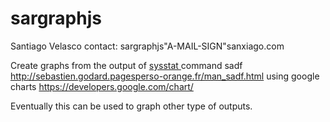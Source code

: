 # sargraphjs
Santiago Velasco
contact: sargraphjs"A-MAIL-SIGN"sanxiago.com

Create graphs from the output of <a href="http://sebastien.godard.pagesperso-orange.fr/"> sysstat </a>
command sadf http://sebastien.godard.pagesperso-orange.fr/man_sadf.html
using google charts https://developers.google.com/chart/

Eventually this can be used to graph other type of outputs.
